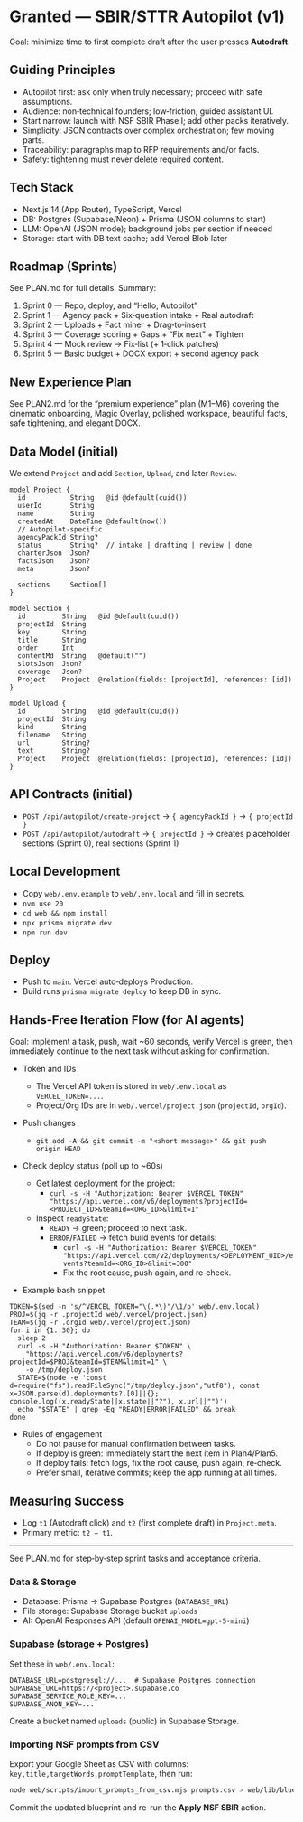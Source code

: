 # Granted — SBIR/STTR Autopilot (v1)

Goal: minimize time to first complete draft after the user presses **Autodraft**.

## Guiding Principles

- Autopilot first: ask only when truly necessary; proceed with safe assumptions.
- Audience: non‑technical founders; low‑friction, guided assistant UI.
- Start narrow: launch with NSF SBIR Phase I; add other packs iteratively.
- Simplicity: JSON contracts over complex orchestration; few moving parts.
- Traceability: paragraphs map to RFP requirements and/or facts.
- Safety: tightening must never delete required content.

## Tech Stack

- Next.js 14 (App Router), TypeScript, Vercel
- DB: Postgres (Supabase/Neon) + Prisma (JSON columns to start)
- LLM: OpenAI (JSON mode); background jobs per section if needed
- Storage: start with DB text cache; add Vercel Blob later

## Roadmap (Sprints)

See PLAN.md for full details. Summary:

1. Sprint 0 — Repo, deploy, and “Hello, Autopilot”
2. Sprint 1 — Agency pack + Six‑question intake + Real autodraft
3. Sprint 2 — Uploads + Fact miner + Drag‑to‑insert
4. Sprint 3 — Coverage scoring + Gaps + “Fix next” + Tighten
5. Sprint 4 — Mock review → Fix‑list (+ 1‑click patches)
6. Sprint 5 — Basic budget + DOCX export + second agency pack

## New Experience Plan

See PLAN2.md for the “premium experience” plan (M1–M6) covering the cinematic onboarding, Magic Overlay, polished workspace, beautiful facts, safe tightening, and elegant DOCX.

## Data Model (initial)

We extend `Project` and add `Section`, `Upload`, and later `Review`.

```prisma
model Project {
  id           String   @id @default(cuid())
  userId       String
  name         String
  createdAt    DateTime @default(now())
  // Autopilot-specific
  agencyPackId String?
  status       String?  // intake | drafting | review | done
  charterJson  Json?
  factsJson    Json?
  meta         Json?

  sections     Section[]
}

model Section {
  id         String   @id @default(cuid())
  projectId  String
  key        String
  title      String
  order      Int
  contentMd  String   @default("")
  slotsJson  Json?
  coverage   Json?
  Project    Project  @relation(fields: [projectId], references: [id])
}

model Upload {
  id         String   @id @default(cuid())
  projectId  String
  kind       String
  filename   String
  url        String?
  text       String?
  Project    Project  @relation(fields: [projectId], references: [id])
}
```

## API Contracts (initial)

- `POST /api/autopilot/create-project` → `{ agencyPackId }` → `{ projectId }`
- `POST /api/autopilot/autodraft` → `{ projectId }` → creates placeholder sections (Sprint 0), real sections (Sprint 1)

## Local Development

- Copy `web/.env.example` to `web/.env.local` and fill in secrets.
- `nvm use 20`
- `cd web && npm install`
- `npx prisma migrate dev`
- `npm run dev`

## Deploy

- Push to `main`. Vercel auto‑deploys Production.
- Build runs `prisma migrate deploy` to keep DB in sync.

## Hands‑Free Iteration Flow (for AI agents)

Goal: implement a task, push, wait ~60 seconds, verify Vercel is green, then immediately continue to the next task without asking for confirmation.

- Token and IDs
  - The Vercel API token is stored in `web/.env.local` as `VERCEL_TOKEN=...`.
  - Project/Org IDs are in `web/.vercel/project.json` (`projectId`, `orgId`).

- Push changes
  - `git add -A && git commit -m "<short message>" && git push origin HEAD`

- Check deploy status (poll up to ~60s)
  - Get latest deployment for the project:
    - `curl -s -H "Authorization: Bearer $VERCEL_TOKEN" "https://api.vercel.com/v6/deployments?projectId=<PROJECT_ID>&teamId=<ORG_ID>&limit=1"`
  - Inspect `readyState`:
    - `READY` → green; proceed to next task.
    - `ERROR`/`FAILED` → fetch build events for details:
      - `curl -s -H "Authorization: Bearer $VERCEL_TOKEN" "https://api.vercel.com/v2/deployments/<DEPLOYMENT_UID>/events?teamId=<ORG_ID>&limit=300"`
      - Fix the root cause, push again, and re‑check.

- Example bash snippet
```
TOKEN=$(sed -n 's/^VERCEL_TOKEN="\(.*\)"/\1/p' web/.env.local)
PROJ=$(jq -r .projectId web/.vercel/project.json)
TEAM=$(jq -r .orgId web/.vercel/project.json)
for i in {1..30}; do
  sleep 2
  curl -s -H "Authorization: Bearer $TOKEN" \
    "https://api.vercel.com/v6/deployments?projectId=$PROJ&teamId=$TEAM&limit=1" \
    -o /tmp/deploy.json
  STATE=$(node -e 'const d=require("fs").readFileSync("/tmp/deploy.json","utf8"); const x=JSON.parse(d).deployments?.[0]||{}; console.log((x.readyState||x.state||"?"), x.url||"")')
  echo "$STATE" | grep -Eq "READY|ERROR|FAILED" && break
done
```

- Rules of engagement
  - Do not pause for manual confirmation between tasks.
  - If deploy is green: immediately start the next item in Plan4/Plan5.
  - If deploy fails: fetch logs, fix the root cause, push again, re‑check.
  - Prefer small, iterative commits; keep the app running at all times.


## Measuring Success

- Log `t1` (Autodraft click) and `t2` (first complete draft) in `Project.meta`.
- Primary metric: `t2 − t1`.

---

See PLAN.md for step‑by‑step sprint tasks and acceptance criteria.

### Data & Storage
- Database: Prisma -> Supabase Postgres (`DATABASE_URL`)
- File storage: Supabase Storage bucket `uploads`
- AI: OpenAI Responses API (default `OPENAI_MODEL=gpt-5-mini`)


### Supabase (storage + Postgres)
Set these in `web/.env.local`:
```
DATABASE_URL=postgresql://...  # Supabase Postgres connection
SUPABASE_URL=https://<project>.supabase.co
SUPABASE_SERVICE_ROLE_KEY=...
SUPABASE_ANON_KEY=...
```
Create a bucket named `uploads` (public) in Supabase Storage.

### Importing NSF prompts from CSV
Export your Google Sheet as CSV with columns: `key,title,targetWords,promptTemplate`, then run:

```bash
node web/scripts/import_prompts_from_csv.mjs prompts.csv > web/lib/blueprints/nsf_sbir.ts
```

Commit the updated blueprint and re-run the **Apply NSF SBIR** action.
